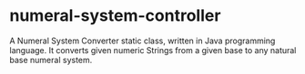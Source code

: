 # numeral-system-controller
A Numeral System Converter static class, written in Java programming language. It converts given numeric Strings from a given base to any natural base numeral system.
